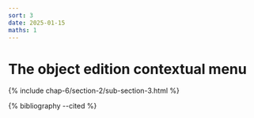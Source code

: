 ```yaml
---
sort: 3
date: 2025-01-15
maths: 1
---
```


# The object edition contextual menu

{% include chap-6/section-2/sub-section-3.html %}

{% bibliography --cited %}


